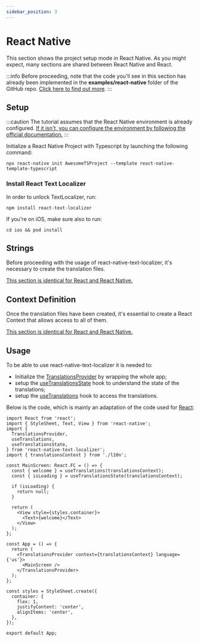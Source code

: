 ```yaml
---
sidebar_position: 3
---
```


# React Native

This section shows the project setup mode in React Native. As you might expect, many sections are shared between React Native and React.

:::info
Before proceeding, note that the code you'll see in this section has already been implemented in the **examples/react-native** folder of the GitHub repo. [Click here to find out more](https://github.com/enzomanuelmangano/text-localizer/tree/main/examples/react-native).
:::

## Setup

:::caution
The tutorial assumes that the React Native environment is already configured. [If it isn't, you can configure the environment by following the official documentation.](https://reactnative.dev/docs/environment-setup)
:::

Initialize a React Native Project with Typescript by launching the following command:

```shell
npx react-native init AwesomeTSProject --template react-native-template-typescript
```

### Install React Text Localizer

In order to unlock TextLocalizer, run:

```shell
npm install react-text-localizer
```

If you're on iOS, make sure also to run:

```shell
cd ios && pod install
```

## Strings

Before proceeding with the usage of react-native-text-localizer, it's necessary to create the translation files.

[This section is identical for React and React Native.](/docs/basic-tutorial/react/strings)

## Context Definition

Once the translation files have been created, it's essential to create a React Context that allows access to all of them.

[This section is identical for React and React Native.](/docs/basic-tutorial/react/context-definition)

## Usage

To be able to use react-native-text-localizer it is needed to:

- Initialize the [TranslationsProvider](/docs/api-reference/react/translations-provider) by wrapping the whole app;
- setup the [useTranslationsState](/docs/api-reference/react/hooks/use-translations-state) hook to understand the state of the translations;
- setup the [useTranslations](/docs/api-reference/react/hooks/use-translations) hook to access the translations.

Below is the code, which is mainly an adaptation of the code used for [React](/docs/basic-tutorial/react/setup):

```tsx title="src/App.tsx"
import React from 'react';
import { StyleSheet, Text, View } from 'react-native';
import {
  TranslationsProvider,
  useTranslations,
  useTranslationsState,
} from 'react-native-text-localizer';
import { translationsContext } from './l10n';

const MainScreen: React.FC = () => {
  const { welcome } = useTranslations(translationsContext);
  const { isLoading } = useTranslationsState(translationsContext);

  if (isLoading) {
    return null;
  }

  return (
    <View style={styles.container}>
      <Text>{welcome}</Text>
    </View>
  );
};

const App = () => {
  return (
    <TranslationsProvider context={translationsContext} language={'us'}>
      <MainScreen />
    </TranslationsProvider>
  );
};

const styles = StyleSheet.create({
  container: {
    flex: 1,
    justifyContent: 'center',
    alignItems: 'center',
  },
});

export default App;
```
